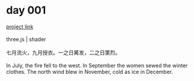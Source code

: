 # day 001
[project link](http://www.caiyuli.com/projects/xDaysOfMaking/d001/)
 <br />
 <br />
three.js | shader
 <br />
 <br />
七月流火，九月授衣。一之日觱发，二之日栗烈。
 <br />
 <br />
In July, the fire fell to the west. In September the women sewed the winter clothes. The north wind blew in November, cold as ice in December.
